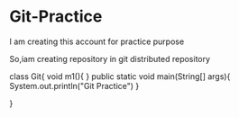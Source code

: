 # Git-Practice
I am creating this account for practice purpose

So,iam creating repository in git distributed repository

class Git{
void m1(){
}
public static void main(String[] args){
System.out.println("Git Practice")
}

}
